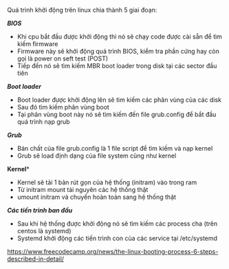 Quá trình khởi động trên linux chia thành 5 giai đoạn:

***BIOS***
- Khi cpu bắt đầu được khởi động thì nó sẽ chạy code được cài sẵn để tìm kiếm firmware
- Firmware này sẽ khởi động quá trình BIOS, kiểm tra phần cứng hay còn gọi là power on seft test (POST)
- Tiếp đến nó sẽ tìm kiếm MBR boot loader trong disk tại các sector đầu tiên

***Boot loader***

- Boot loader được khởi động lên sẽ tìm kiếm các phân vùng của các disk
- Sau đó tìm kiếm phân vùng boot
- Tại phân vùng boot này nó sẽ tìm kiếm đến file grub.config để bắt đầu quá trình nạp grub

***Grub***

- Bản chất của file grub.config là 1 file script để tìm kiếm và nạp kernel
- Grub sẽ load định dạng của file system cũng như kernel

**Kernel***

- Kernel sẽ tải 1 bản rút gọn của hệ thống  (initram) vào trong ram
- Từ initram mount tài nguyên các hệ thống thật
- umount initram và chuyển hoàn toàn sang hệ thống thật

***Các tiến trình ban đầu***

- Sau khi hệ thống được khởi động nó sẽ tìm kiếm các process cha (trên centos là systemd)
- Systemd khởi động các tiến trình con của các service tại /etc/systemd

https://www.freecodecamp.org/news/the-linux-booting-process-6-steps-described-in-detail/
